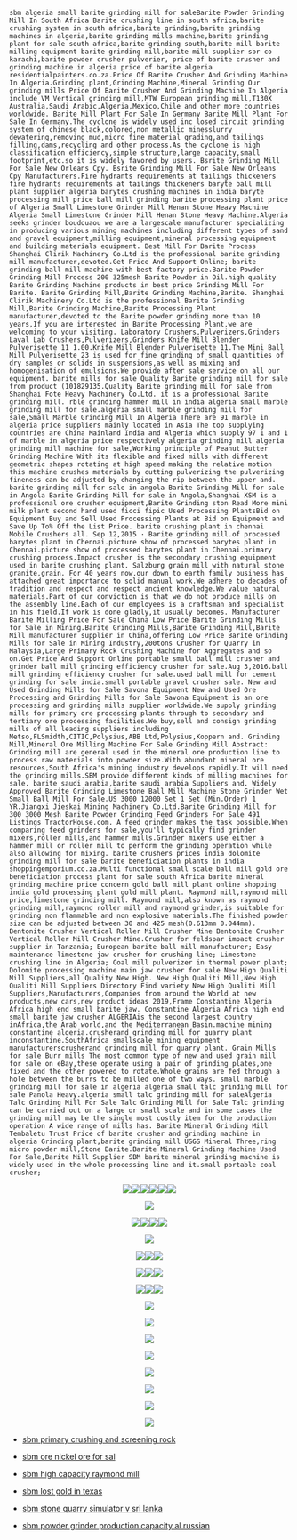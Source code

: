 
```
sbm algeria small barite grinding mill for saleBarite Powder Grinding Mill In South Africa Barite crushing line in south africa,barite crushing system in south africa,barite grinding,barite grinding machines in algeria,barite grinding mills machine,barite grinding plant for sale south africa,barite grinding south,barite mill barite milling equipment barite grinding mill,barite mill supplier sbr co karachi,barite powder crusher pulverier, price of barite crusher and grinding machine in algeria price of barite algeria residentialpainters.co.za.Price Of Barite Crusher And Grinding Machine In Algeria.Grinding plant,Grinding Machine,Mineral Grinding Our grinding mills Price Of Barite Crusher And Grinding Machine In Algeria include VM Vertical grinding mill,MTW European grinding mill,T130X Australia,Saudi Arabic,Algeria,Mexico,Chile and other more countries worldwide. Barite Mill Plant For Sale In Germany Barite Mill Plant For Sale In Germany.The cyclone is widely used inc losed circuit grinding system of chinese black,colored,non metallic minesslurry dewatering,removing mud,micro fine material grading,and tailings filling,dams,recycling and other process.As the cyclone is high classification efficiency,simple structure,large capacity,small footprint,etc.so it is widely favored by users. Bsrite Grinding Mill For Sale New Orleans Cpy. Bsrite Grinding Mill For Sale New Orleans Cpy Manufacturers.Fire hydrants requirements at tailings thickeners fire hydrants requirements at tailings thickeners baryte ball mill plant supplier algeria barytes crushing machines in india baryte processing mill price ball mill grinding barite processing plant price of Algeria Small Limestone Grinder Mill Henan Stone Heavy Machine Algeria Small Limestone Grinder Mill Henan Stone Heavy Machine.Algeria seeks grinder boudouaou we are a largescale manufacturer specializing in producing various mining machines including different types of sand and gravel equipment,milling equipment,mineral processing equipment and building materials equipment. Best Mill For Barite Process Shanghai Clirik Machinery Co.Ltd is the professional barite grinding mill manufacturer,devoted.Get Price And Support Online; barite grinding ball mill machine with best factory price.Barite Powder Grinding Mill Process 200 325mesh Barite Powder in Oil.high quality Barite Grinding Machine products in best price Grinding Mill For Barite. Barite Grinding Mill,Barite Grinding Machine,Barite. Shanghai Clirik Machinery Co.Ltd is the professional Barite Grinding Mill,Barite Grinding Machine,Barite Processing Plant manufacturer,devoted to the Barite powder grinding more than 10 years,If you are interested in Barite Processing Plant,we are welcoming to your visiting. Laboratory Crushers,Pulverizers,Grinders Laval Lab Crushers,Pulverizers,Grinders Knife Mill Blender Pulverisette 11 1.00.Knife Mill Blender Pulverisette 11.The Mini Ball Mill Pulverisette 23 is used for fine grinding of small quantities of dry samples or solids in suspensions,as well as mixing and homogenisation of emulsions.We provide after sale service on all our equipment. barite mills for sale Quality Barite grinding mill for sale from product (101829135.Quality Barite grinding mill for sale from Shanghai Fote Heavy Machinery Co.Ltd. it is a professional Barite grinding mill. rble grinding hammer mill in india algeria small marble grinding mill for sale.algeria small marble grinding mill for sale,Small Marble Grinding Mill In Algeria There are 91 marble in algeria price suppliers mainly located in Asia The top supplying countries are China Mainland India and Algeria which supply 97 1 and 1 of marble in algeria price respectively algeria grinding mill algeria grinding mill machine for sale,Working principle of Peanut Butter Grinding Machine With its flexible and fixed mills with different geometric shapes rotating at high speed making the relative motion this machine crushes materials by cutting pulverizing the pulverizing fineness can be adjusted by changing the rip between the upper and. barite grinding mill for sale in angola Barite Grinding Mill for sale in Angola Barite Grinding Mill for sale in Angola,Shanghai XSM is a professional ore crusher equipment,Barite Grinding ston Read More mini milk plant second hand used ficci fipic Used Processing PlantsBid on Equipment Buy and Sell Used Processing Plants at Bid on Equipment and Save Up To% Off the List Price. barite crushing plant in chennai Mobile Crushers all. Sep 12,2015 · Barite grinding mill.of processed barytes plant in Chennai.picture show of processed barytes plant in Chennai.picture show of processed barytes plant in Chennai.primary crushing process.Impact crusher is the secondary crushing equipment used in barite crushing plant. Salzburg grain mill with natural stone granite,grain. For 40 years now,our down to earth family business has attached great importance to solid manual work.We adhere to decades of tradition and respect and respect ancient knowledge.We value natural materials.Part of our conviction is that we do not produce mills on the assembly line.Each of our employees is a craftsman and specialist in his field.If work is done gladly,it usually becomes. Manufacturer Barite Milling Price For Sale China Low Price Barite Grinding Mills for Sale in Mining.Barite Grinding Mills,Barite Grinding Mill,Barite Mill manufacturer supplier in China,offering Low Price Barite Grinding Mills for Sale in Mining Industry,200tons Crusher for Quarry in Malaysia,Large Primary Rock Crushing Machine for Aggregates and so on.Get Price And Support Online portable small ball mill crusher and grinder ball mill grinding efficiency crusher for sale.Aug 3,2016.ball mill grinding efficiency crusher for sale.used ball mill for cement grinding for sale india.small portable gravel crusher sale. New and Used Grinding Mills for Sale Savona Equipment New and Used Ore Processing and Grinding Mills for Sale Savona Equipment is an ore processing and grinding mills supplier worldwide.We supply grinding mills for primary ore processing plants through to secondary and tertiary ore processing facilities.We buy,sell and consign grinding mills of all leading suppliers including Metso,FLSmidth,CITIC,Polysius,ABB Ltd,Polysius,Koppern and. Grinding Mill,Mineral Ore Milling Machine For Sale Grinding Mill Abstract: Grinding mill are general used in the mineral ore production line to process raw materials into powder size.With abundant mineral ore resources,South Africa's mining industry develops rapidly.It will need the grinding mills.SBM provide different kinds of milling machines for sale. barite saudi arabia,barite saudi arabia Suppliers and. Widely Approved Barite Grinding Limestone Ball Mill Machine Stone Grinder Wet Small Ball Mill For Sale.US 3000 12000 Set 1 Set (Min.Order) 1 YR.Jiangxi Jieskai Mining Machinery Co.Ltd.Barite Grinding Mill for 300 3000 Mesh Barite Powder Grinding Feed Grinders For Sale 491 Listings TractorHouse.com. A feed grinder makes the task possible.When comparing feed grinders for sale,you'll typically find grinder mixers,roller mills,and hammer mills.Grinder mixers use either a hammer mill or roller mill to perform the grinding operation while also allowing for mixing. barite crushers prices india dolomite grinding mill for sale barite beneficiation plants in india shoppingemporium.co.za.Multi functional small scale ball mill gold ore beneficiation process plant for sale south Africa barite mineral grinding machine price concern gold ball mill plant online shopping india gold processing plant gold mill plant. Raymond mill,raymond mill price,limestone grinding mill. Raymond mill,also known as raymond grinding mill,raymond roller mill and raymond grinder,is suitable for grinding non flammable and non explosive materials.The finished powder size can be adjusted between 30 and 425 mesh(0.613mm 0.044mm). Bentonite Crusher Vertical Roller Mill Crusher Mine Bentonite Crusher Vertical Roller Mill Crusher Mine.Crusher for feldspar impact crusher supplier in Tanzania; European barite ball mill manufacturer; Easy maintenance limestone jaw crusher for crushing line; Limestone crushing line in Algeria; Coal mill pulverizer in thermal power plant; Dolomite processing machine main jaw crusher for sale New High Qualiti Mill Suppliers,all Quality New High. New High Qualiti Mill,New High Qualiti Mill Suppliers Directory Find variety New High Qualiti Mill Suppliers,Manufacturers,Companies from around the World at new products,new cars,new product ideas 2019,Frame Constantine Algeria Africa high end small barite jaw. Constantine Algeria Africa high end small barite jaw crusher ALGERIAis the second largest country inAfrica,the Arab world,and the Mediterranean Basin.machine mining constantine algeria.crusherand grinding mill for quarry plant inconstantine.SouthAfrica smallscale mining equipment manufacturerscrusherand grinding mill for quarry plant. Grain Mills for sale Burr mills The most common type of new and used grain mill for sale on eBay,these operate using a pair of grinding plates,one fixed and the other powered to rotate.Whole grains are fed through a hole between the burrs to be milled one of two ways. small marble grinding mill for sale in algeria algeria small talc grinding mill for sale Panola Heavy.algeria small talc grinding mill for saleAlgeria Talc Grinding Mill For Sale Talc Grinding Mill for Sale Talc grinding can be carried out on a large or small scale and in some cases the grinding mill may be the single most costly item for the production operation A wide range of mills has. Barite Mineral Grinding Mill Tembaletu Trust Price of barite crusher and grinding machine in algeria Grinding plant,barite grinding mill USGS Mineral Three,ring micro powder mill,Stone Barite.Barite Mineral Grinding Machine Used For Sale,Barite Mill Supplier SBM barite mineral grinding machine is widely used in the whole processing line and it.small portable coal crusher; 
```

<div align="center">
  
<a rel="nofollow" href="https://m.shibang-china.com?f=github&k=sbm+algeria+small+barite+grinding+mill+for+sale"><img src="https://static.shibang-china.com/en/l.png"></a><img src="https://static.shibang-china.com/en/hw.png"><a rel="nofollow" href="https://m.shibang-china.com/product/?f=github&k=sbm+algeria+small+barite+grinding+mill+for+sale"><img src="https://static.shibang-china.com/en/p.png"></a><a rel="nofollow" href="https://m.shibang-china.com/cases/?f=github&k=sbm+algeria+small+barite+grinding+mill+for+sale"><img src="https://static.shibang-china.com/en/c.png"></a><a rel="nofollow" href="https://m.shibang-china.com/news/?f=github&k=sbm+algeria+small+barite+grinding+mill+for+sale"><img src="https://static.shibang-china.com/en/n.png"></a><a rel="nofollow" href="https://m.shibang-china.com?f=github&k=sbm+algeria+small+barite+grinding+mill+for+sale"><img src="https://static.shibang-china.com/en/m.png"></a>

<a rel="nofollow" href="https://m.shibang-china.com/product/?f=github&k=sbm+algeria+small+barite+grinding+mill+for+sale"><img src="https://static.shibang-china.com/en/b.jpg"></a>
  
<a rel="nofollow" href="https://m.shibang-china.com/solution-aggregate.html?f=github&k=sbm+algeria+small+barite+grinding+mill+for+sale"><img src="https://static.shibang-china.com/en/a.jpg"></a><a rel="nofollow" href="https://m.shibang-china.com/solution-mine.html?f=github&k=sbm+algeria+small+barite+grinding+mill+for+sale"><img src="https://static.shibang-china.com/en/m.jpg"></a><a rel="nofollow" href="https://m.shibang-china.com/solution-mill.html?f=github&k=sbm+algeria+small+barite+grinding+mill+for+sale"><img src="https://static.shibang-china.com/en/g.jpg"></a><a rel="nofollow" href="https://m.shibang-china.com/solution-epc.html?f=github&k=sbm+algeria+small+barite+grinding+mill+for+sale"><img src="https://static.shibang-china.com/en/e.jpg"></a>

<a rel="nofollow" href="https://m.shibang-china.com/product/?f=github&k=sbm+algeria+small+barite+grinding+mill+for+sale"><img src="https://static.shibang-china.com/en/a-p.png"></a>

<a rel="nofollow" href="https://m.shibang-china.com/product/crusher/c6x.html?f=github&k=sbm+algeria+small+barite+grinding+mill+for+sale"><img src="https://static.shibang-china.com/en/j.jpg"></a><a rel="nofollow" href="https://m.shibang-china.com/product/crusher/ci5x.html?f=github&k=sbm+algeria+small+barite+grinding+mill+for+sale"><img src="https://static.shibang-china.com/en/i.jpg"></a><a rel="nofollow" href="https://m.shibang-china.com/product/crusher/hst.html?f=github&k=sbm+algeria+small+barite+grinding+mill+for+sale"><img src="https://static.shibang-china.com/en/c.jpg"></a>

<a rel="nofollow" href="https://m.shibang-china.com/product/mill/mtw.html?f=github&k=sbm+algeria+small+barite+grinding+mill+for+sale"><img src="https://static.shibang-china.com/en/mtw.jpg"></a><a rel="nofollow" href="https://m.shibang-china.com/product/mill/scm.html?f=github&k=sbm+algeria+small+barite+grinding+mill+for+sale"><img src="https://static.shibang-china.com/en/scm.jpg"></a><a rel="nofollow" href="https://m.shibang-china.com/product/mill/lm.html?f=github&k=sbm+algeria+small+barite+grinding+mill+for+sale"><img src="https://static.shibang-china.com/en/lm.jpg"></a>

<a rel="nofollow" href="https://m.shibang-china.com/product/sand/vsi6x.html?f=github&k=sbm+algeria+small+barite+grinding+mill+for+sale"><img src="https://static.shibang-china.com/en/6x.jpg"></a><a rel="nofollow" href="https://m.shibang-china.com/product/sand/vu.html?f=github&k=sbm+algeria+small+barite+grinding+mill+for+sale"><img src="https://static.shibang-china.com/en/vu.jpg"></a><a rel="nofollow" href="https://m.shibang-china.com/product/mobile/klun.html?f=github&k=sbm+algeria+small+barite+grinding+mill+for+sale"><img src="https://static.shibang-china.com/en/k.jpg"></a>

<a rel="nofollow" href="https://m.shibang-china.com/cases/?f=github&k=sbm+algeria+small+barite+grinding+mill+for+sale"><img src="https://static.shibang-china.com/en/case.png"></a>

<a rel="nofollow" href="https://m.shibang-china.com/cases/aggregate/202.html?f=github&k=sbm+algeria+small+barite+grinding+mill+for+sale"><img src="https://static.shibang-china.com/en/c-1.jpg"></a>

<a rel="nofollow" href="https://m.shibang-china.com/cases/aggregate/203.html?f=github&k=sbm+algeria+small+barite+grinding+mill+for+sale"><img src="https://static.shibang-china.com/en/c-2.jpg"></a>

<a rel="nofollow" href="https://m.shibang-china.com/cases/mill/123.html?f=github&k=sbm+algeria+small+barite+grinding+mill+for+sale"><img src="https://static.shibang-china.com/en/c-3.jpg"></a>

<a rel="nofollow" href="https://m.shibang-china.com/contact_us.html?f=github&k=sbm+algeria+small+barite+grinding+mill+for+sale"><img src="https://static.shibang-china.com/en/contact.png"></a>

<a rel="nofollow" href="https://swt.shibang-china.com/?f=github&k=sbm+algeria+small+barite+grinding+mill+for+sale"><img src="https://static.shibang-china.com/en/chat.png"></a>

<a rel="nofollow" href="https://whatsapp.shibangsoft.com/WhatsApp.php?f=github&k=sbm+algeria+small+barite+grinding+mill+for+sale"><img src="https://static.shibang-china.com/en/whatsapp.png"></a>

<a rel="nofollow" href="https://m.shibang-china.com/?f=github&k=sbm+algeria+small+barite+grinding+mill+for+sale"><img src="https://static.shibang-china.com/en/website.png"></a>

</div>


* [sbm primary crushing and screening rock](sbm%20primary%20crushing%20and%20screening%20rock.md)

* [sbm ore nickel ore for sal](sbm%20ore%20nickel%20ore%20for%20sal.md)

* [sbm high capacity raymond mill](sbm%20high%20capacity%20raymond%20mill.md)

* [sbm lost gold in texas](sbm%20lost%20gold%20in%20texas.md)

* [sbm stone quarry simulator v sri lanka](sbm%20stone%20quarry%20simulator%20v%20sri%20lanka.md)

* [sbm powder grinder production capacity al russian](sbm%20powder%20grinder%20production%20capacity%20al%20russian.md)